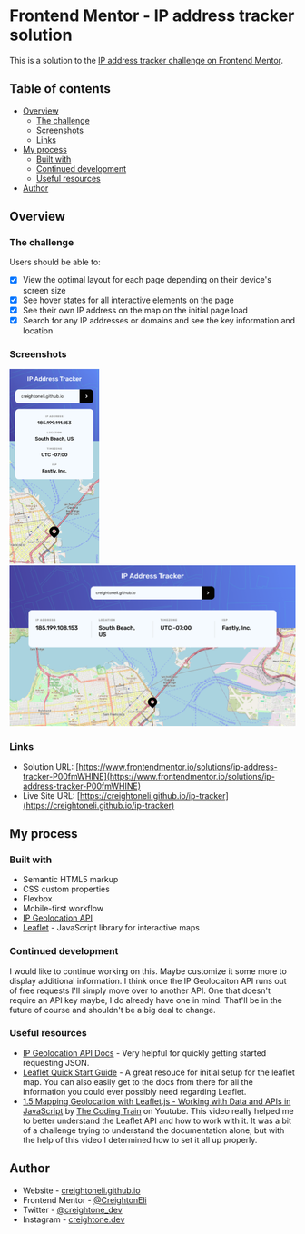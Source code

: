 # Frontend Mentor - IP address tracker solution

This is a solution to the [IP address tracker challenge on Frontend Mentor](https://www.frontendmentor.io/challenges/ip-address-tracker-I8-0yYAH0).

## Table of contents

- [Overview](#overview)
  - [The challenge](#the-challenge)
  - [Screenshots](#screenshots)
  - [Links](#links)
- [My process](#my-process)
  - [Built with](#built-with)
  - [Continued development](#continued-development)
  - [Useful resources](#useful-resources)
- [Author](#author)

## Overview

### The challenge

Users should be able to:

- [x] View the optimal layout for each page depending on their device's screen size
- [x] See hover states for all interactive elements on the page
- [x] See their own IP address on the map on the initial page load
- [x] Search for any IP addresses or domains and see the key information and location

### Screenshots

<img src="images/screenshots/screenshotMobile.png" width="158">
<img src="images/screenshots/screenshotDesktop.png" width="609">

### Links

- Solution URL: [https://www.frontendmentor.io/solutions/ip-address-tracker-P00fmWHINE](https://www.frontendmentor.io/solutions/ip-address-tracker-P00fmWHINE)
- Live Site URL: [https://creightoneli.github.io/ip-tracker](https://creightoneli.github.io/ip-tracker)

## My process

### Built with

- Semantic HTML5 markup
- CSS custom properties
- Flexbox
- Mobile-first workflow
- [IP Geolocation API](https://geo.ipify.org)
- [Leaflet](https://leafletjs.com/) - JavaScript library for interactive maps

### Continued development

I would like to continue working on this. Maybe customize it some more to display additional information. I think once the IP Geolocaiton API runs out of free requests I'll simply move over to another API. One that doesn't require an API key maybe, I do already have one in mind. That'll be in the future of course and shouldn't be a big deal to change. 

### Useful resources

- [IP Geolocation API Docs](https://geo.ipify.org/docs) - Very helpful for quickly getting started requesting JSON.
- [Leaflet Quick Start Guide](https://leafletjs.com/examples/quick-start/) - A great resouce for initial setup for the leaflet map. You can also easily get to the docs from there for all the information you could ever possibly need regarding Leaflet.
- [1.5 Mapping Geolocation with Leaflet.js - Working with Data and APIs in JavaScript](https://www.youtube.com/watch?v=nZaZ2dB6pow) by [The Coding Train](https://www.youtube.com/@TheCodingTrain) on Youtube. This video really helped me to better understand the Leaflet API and how to work with it. It was a bit of a challenge trying to understand the documentation alone, but with the help of this video I determined how to set it all up properly.

## Author

- Website - [creightoneli.github.io](https://creightoneli.github.io/)
- Frontend Mentor - [@CreightonEli](https://www.frontendmentor.io/profile/CreightonEli)
- Twitter - [@creightone_dev](https://x.com/creightone_dev)
- Instagram - [creightone.dev](https://www.instagram.com/creightone.dev/)